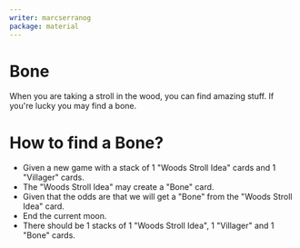 ```yaml
---
writer: marcserranog
package: material
---
```


# Bone

When you are taking a stroll in the wood, you can find amazing stuff.
If you're lucky you may find a bone.

# How to find a Bone?

 * Given a new game with a stack of 1 "Woods Stroll Idea" cards and 1 "Villager" cards.
 * The "Woods Stroll Idea" may create a "Bone" card.
 * Given that the odds are that we will get a "Bone" from the "Woods Stroll Idea" card.
 * End the current moon.
 * There should be 1 stacks of 1 "Woods Stroll Idea", 1 "Villager" and 1 "Bone" cards.


